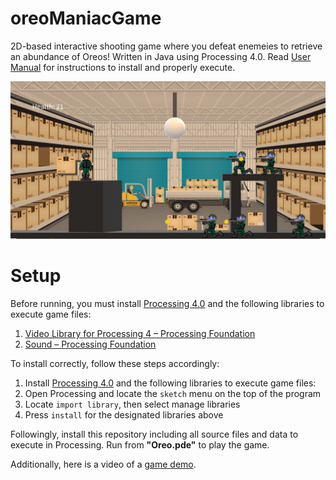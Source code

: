 # oreoManiacGame
2D-based interactive shooting game where you defeat enemeies to retrieve an abundance of Oreos! Written in Java using Processing 4.0. Read [User Manual](https://github.com/ShaneBarrera/oreoManiacGame/blob/main/Documents/User_Manual.pdf) for instructions to install and properly execute.

![Image of game](OreoManiac/data/thumbnail.png)
# Setup
Before running, you must install [Processing 4.0](https://processing.org/download) and the following libraries to execute game files:
1. [Video Library for Processing 4 – Processing Foundation](https://processing.org/reference/libraries/video/index.html)
2. [Sound – Processing Foundation](https://processing.org/reference/libraries/sound/index.html)

To install correctly, follow these steps accordingly:
1. Install [Processing 4.0](https://processing.org/download) and the following libraries to execute game files:
2. Open Processing and locate the `sketch` menu on the top of the program
3. Locate `import library`, then select manage libraries
4. Press `install` for the designated libraries above

Followingly, install this repository including all source files and data to execute in Processing. Run from **"Oreo.pde"** to play the game.

Additionally, here is a video of a [game demo](https://youtu.be/Uq9IuPByy7Q).
